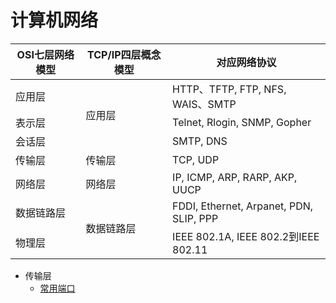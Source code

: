# 计算机网络




  <table>
   <thead>
    <tr>
      <th>OSI七层网络模型</th>
      <th>TCP/IP四层概念模型</th>
      <th>对应网络协议</th>
    </tr>
   </thead>
   <tbody>
   <tr>
       <td>应用层</td>
       <td rowspan="3">应用层</td>
       <td>HTTP、TFTP, FTP, NFS, WAIS、SMTP</td>
   </tr>
   <tr>
       <td>表示层</td>
       <td>Telnet, Rlogin, SNMP, Gopher</td>
   </tr>
   <tr>
       <td>会话层</td>
       <td>SMTP, DNS</td>
   </tr>
   <tr>
       <td>传输层</td>
       <td>传输层</td>
       <td>TCP, UDP</td>
   </tr>
   <tr>
       <td>网络层</td>
       <td>网络层</td>
       <td>IP, ICMP, ARP, RARP, AKP, UUCP</td>
   </tr>
    <tr>
       <td>数据链路层</td>
       <td rowspan="2">数据链路层</td>
       <td>FDDI, Ethernet, Arpanet, PDN, SLIP, PPP</td>
   </tr>
   <tr>
       <td>物理层</td>
       <td>IEEE 802.1A, IEEE 802.2到IEEE 802.11</td>
   </tr>
   </tbody>
  </table>

   * 传输层
       * [常用端口](port.md)